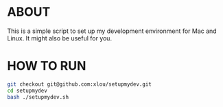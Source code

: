 # ABOUT
This is a simple script to set up my development environment for Mac and Linux. It might also be useful for you.

# HOW TO RUN
```bash
git checkout git@github.com:xlou/setupmydev.git
cd setupmydev
bash ./setupmydev.sh
```

